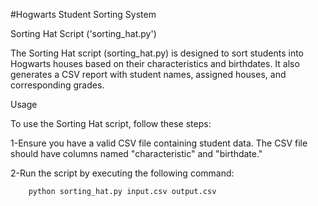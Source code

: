 #Hogwarts Student Sorting System	

Sorting Hat Script ('sorting_hat.py')

The Sorting Hat script (sorting_hat.py) is designed to sort students into Hogwarts houses based on their characteristics and birthdates. It also generates a CSV report with student names, assigned houses, and corresponding grades.

Usage

To use the Sorting Hat script, follow these steps:

1-Ensure you have a valid CSV file containing student data. The CSV file should have columns named "characteristic" and "birthdate."

2-Run the script by executing the following command:

		python sorting_hat.py input.csv output.csv


